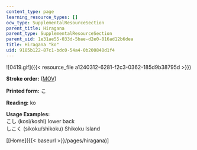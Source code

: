 ```yaml
---
content_type: page
learning_resource_types: []
ocw_type: SupplementalResourceSection
parent_title: Hiragana
parent_type: SupplementalResourceSection
parent_uid: 1e31ae55-033d-5bae-d2e0-816ad12b6dea
title: Hiragana "ko"
uid: 9185b122-87c1-bdc0-54a4-0b200848d1f4
---
```


![0419.gif]({{< resource_file a1240312-6281-f2c3-0362-185d9b38795d >}})

**Stroke order:** ([MOV](http://www.archive.org/download/MITRES21F.01S10_HIRAGANA_CHARACTERS/0419.mov))

**Printed form:** こ

**Reading:** ko

**Usage Examples:**  
こし (kosi/koshi) lower back  
しこく (sikoku/shikoku) Shikoku Island

  
\[[Home]({{< baseurl >}}/pages/hiragana)\]